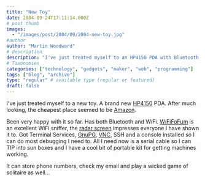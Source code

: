 ```yaml
---
title: "New Toy"
date: 2004-09-24T17:11:14.000Z
# post thumb
images:
  - "/images/post/2004/09/2004-new-toy.jpg"
#author
author: "Martin Woodward"
# description
description: "I've just treated myself to an HP4150 PDA with Bluetooth and WiFi, perfect for debugging and entertainment on the go."
# Taxonomies
categories: ["technology", "gadgets", "maker", "web", "programming"]
tags: ["blog", "archive"]
type: "regular" # available type (regular or featured)
draft: false
---
```

[](http://www.amazon.co.uk/exec/obidos/ASIN/B000139HAA/woodwardwebcom)I've just treated myself to a new toy.  A brand new [HP4150](http://www.amazon.co.uk/exec/obidos/ASIN/B000139HAA/woodwardwebcom) PDA.  After much looking, the cheapest place seemed to be [Amazon](http://www.amazon.co.uk/exec/obidos/ASIN/B000139HAA/woodwardwebcom).

Been very happy with it so far.  Has both Bluetooth and WiFi.  [WiFiFoFum](http://www.wififofum.org/) is an excellent WiFi sniffer, the [radar screen](/images/wififofum.GIF) impresses everyone I have shown it to.  Got Terminal Services, [GnuPG](http://www.gnupg.org/), [VNC](http://www.cs.utah.edu/~midgley/wince/vnc.html), SSH and a console installed so I can do most debugging I need to.  All I need now is a serial cable so I can TIP into sun boxes and I have a cool bit of portable kit for getting machines working.

It can store phone numbers, check my email and play a wicked game of solitaire as well...